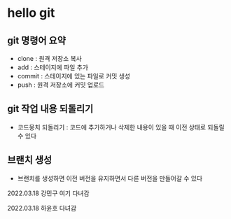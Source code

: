 # hello git

## git 명령어 요약

- clone : 원격 저장소 복사
- add : 스테이지에 파일 추가
- commit : 스테이지에 있는 파일로 커밋 생성
- push : 원격 저장소에 커밋 업로드

## git 작업 내용 되돌리기

- 코드뭉치 되돌리기 : 코드에 추가하거나 삭제한 내용이 있을 때 이전 상태로 되돌릴 수 있다

## 브랜치 생성

- 브랜치를 생성하면 이전 버전을 유지하면서 다른 버전을 만들어갈 수 있다

2022.03.18 강민구 여기 다녀감

2022.03.18 하윤호 다녀감

